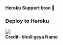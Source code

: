 <b>Heroku Support broo 🙂<b> 
<h3>Deploy to Heroku </h3>
<div>
    <a href="https://heroku.com/deploy"><img src="https://www.herokucdn.com/deploy/button.svg"></a>
</div>
Credit- bhull geya Name

